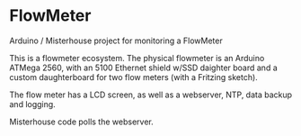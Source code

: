 # FlowMeter
Arduino / Misterhouse project for monitoring a FlowMeter

This is a flowmeter ecosystem. 
The physical flowmeter is an Arduino ATMega 2560, with an 5100 Ethernet shield w/SSD daighter board
and a custom daughterboard for two flow meters (with a Fritzing sketch). 

The flow meter has a LCD screen, as well as a webserver, NTP, data backup and logging. 

Misterhouse code polls the webserver. 
